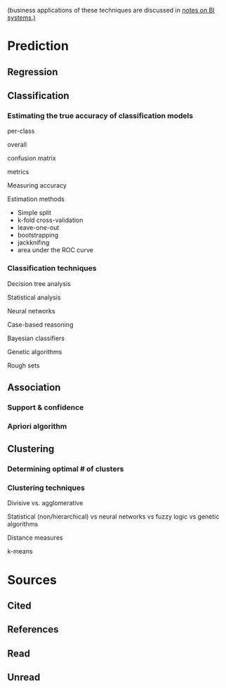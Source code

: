 
(business applications of these techniques are discussed in [notes on BI systems.\)](https://jtkovacs.github.io/refs/bi.html)


# Prediction

## Regression

## Classification

### Estimating the true accuracy of classification models

per-class

overall

confusion matrix

metrics

Measuring accuracy

Estimation methods

- Simple split
- k-fold cross-validation
- leave-one-out
- bootstrapping
- jackknifing
- area under the ROC curve

### Classification techniques

Decision tree analysis

Statistical analysis

Neural networks

Case-based reasoning

Bayesian classifiers

Genetic algorithms

Rough sets

## Association

### Support & confidence

### Apriori algorithm

## Clustering

### Determining optimal # of clusters

### Clustering techniques

Divisive vs. agglomerative

Statistical (non/hierarchical) vs neural networks vs fuzzy logic vs genetic algorithms

Distance measures

k-means

# Sources

## Cited

## References

## Read

## Unread